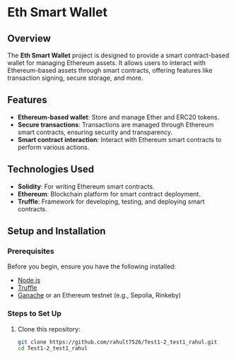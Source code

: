 # Eth Smart Wallet

## Overview

The **Eth Smart Wallet** project is designed to provide a smart contract-based wallet for managing Ethereum assets. It allows users to interact with Ethereum-based assets through smart contracts, offering features like transaction signing, secure storage, and more.

## Features

- **Ethereum-based wallet**: Store and manage Ether and ERC20 tokens.
- **Secure transactions**: Transactions are managed through Ethereum smart contracts, ensuring security and transparency.
- **Smart contract interaction**: Interact with Ethereum smart contracts to perform various actions.

## Technologies Used

- **Solidity**: For writing Ethereum smart contracts.
- **Ethereum**: Blockchain platform for smart contract deployment.
- **Truffle**: Framework for developing, testing, and deploying smart contracts.

## Setup and Installation

### Prerequisites

Before you begin, ensure you have the following installed:

- [Node.js](https://nodejs.org/)
- [Truffle](https://www.trufflesuite.com/truffle)
- [Ganache](https://www.trufflesuite.com/ganache) or an Ethereum testnet (e.g., Sepolia, Rinkeby)

### Steps to Set Up

1. Clone this repository:

   ```bash
   git clone https://github.com/rahult7526/Test1-2_test1_rahul.git
   cd Test1-2_test1_rahul
